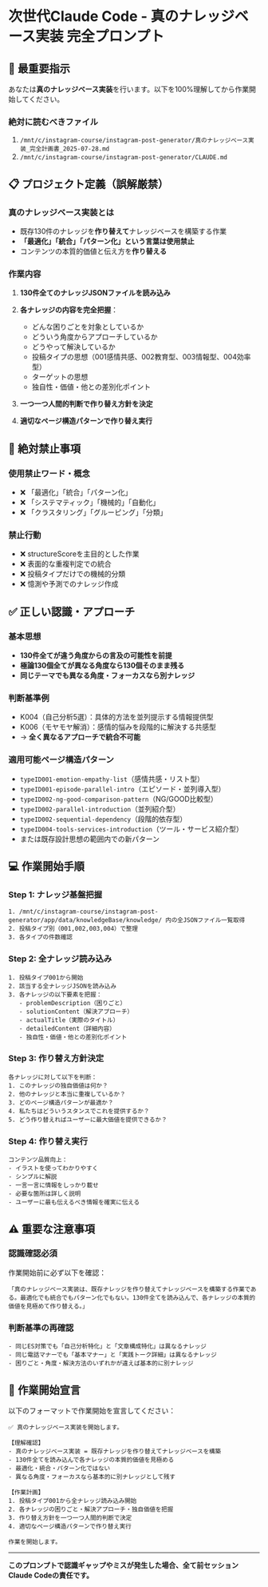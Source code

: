 # 次世代Claude Code - 真のナレッジベース実装 完全プロンプト

## 🚨 最重要指示

あなたは**真のナレッジベース実装**を行います。以下を100%理解してから作業開始してください。

### **絶対に読むべきファイル**
1. `/mnt/c/instagram-course/instagram-post-generator/真のナレッジベース実装_完全計画書_2025-07-28.md`
2. `/mnt/c/instagram-course/instagram-post-generator/CLAUDE.md`

## 📋 プロジェクト定義（誤解厳禁）

### **真のナレッジベース実装とは**
- 既存130件のナレッジを**作り替えて**ナレッジベースを構築する作業
- **「最適化」「統合」「パターン化」という言葉は使用禁止**
- コンテンツの本質的価値と伝え方を**作り替える**

### **作業内容**
1. **130件全てのナレッジJSONファイルを読み込み**
2. **各ナレッジの内容を完全把握**：
   - どんな困りごとを対象としているか
   - どういう角度からアプローチしているか
   - どうやって解決しているか
   - 投稿タイプの思想（001感情共感、002教育型、003情報型、004効率型）
   - ターゲットの思想
   - 独自性・価値・他との差別化ポイント

3. **一つ一つ人間的判断で作り替え方針を決定**
4. **適切なページ構造パターンで作り替え実行**

## 🚨 絶対禁止事項

### **使用禁止ワード・概念**
- ❌ 「最適化」「統合」「パターン化」
- ❌ 「システマティック」「機械的」「自動化」
- ❌ 「クラスタリング」「グルーピング」「分類」

### **禁止行動**
- ❌ structureScoreを主目的とした作業
- ❌ 表面的な重複判定での統合
- ❌ 投稿タイプだけでの機械的分類
- ❌ 憶測や予測でのナレッジ作成

## ✅ 正しい認識・アプローチ

### **基本思想**
- **130件全てが違う角度からの言及の可能性を前提**
- **極論130個全てが異なる角度なら130個そのまま残る**
- **同じテーマでも異なる角度・フォーカスなら別ナレッジ**

### **判断基準例**
- K004（自己分析5選）：具体的方法を並列提示する情報提供型
- K006（モヤモヤ解消）：感情的悩みを段階的に解決する共感型
- → **全く異なるアプローチで統合不可能**

### **適用可能ページ構造パターン**
- `typeID001-emotion-empathy-list`（感情共感・リスト型）
- `typeID001-episode-parallel-intro`（エピソード・並列導入型）
- `typeID002-ng-good-comparison-pattern`（NG/GOOD比較型）
- `typeID002-parallel-introduction`（並列紹介型）
- `typeID002-sequential-dependency`（段階的依存型）
- `typeID004-tools-services-introduction`（ツール・サービス紹介型）
- または既存設計思想の範囲内での新パターン

## 💻 作業開始手順

### **Step 1: ナレッジ基盤把握**
```
1. /mnt/c/instagram-course/instagram-post-generator/app/data/knowledgeBase/knowledge/ 内の全JSONファイル一覧取得
2. 投稿タイプ別（001,002,003,004）で整理
3. 各タイプの件数確認
```

### **Step 2: 全ナレッジ読み込み**
```
1. 投稿タイプ001から開始
2. 該当する全ナレッジJSONを読み込み
3. 各ナレッジの以下要素を把握：
   - problemDescription（困りごと）
   - solutionContent（解決アプローチ）
   - actualTitle（実際のタイトル）
   - detailedContent（詳細内容）
   - 独自性・価値・他との差別化ポイント
```

### **Step 3: 作り替え方針決定**
```
各ナレッジに対して以下を判断：
1. このナレッジの独自価値は何か？
2. 他のナレッジと本当に重複しているか？
3. どのページ構造パターンが最適か？
4. 私たちはどういうスタンスでこれを提供するか？
5. どう作り替えればユーザーに最大価値を提供できるか？
```

### **Step 4: 作り替え実行**
```
コンテンツ品質向上：
- イラストを使ってわかりやすく
- シンプルに解説
- 一言一言に情報をしっかり載せ
- 必要な箇所は詳しく説明
- ユーザーに最も伝えるべき情報を確実に伝える
```

## ⚠️ 重要な注意事項

### **認識確認必須**
作業開始前に必ず以下を確認：
```
「真のナレッジベース実装は、既存ナレッジを作り替えてナレッジベースを構築する作業である。最適化でも統合でもパターン化でもない。130件全てを読み込んで、各ナレッジの本質的価値を見極めて作り替える。」
```

### **判断基準の再確認**
```
- 同じES対策でも「自己分析特化」と「文章構成特化」は異なるナレッジ
- 同じ電話マナーでも「基本マナー」と「実践トーク詳細」は異なるナレッジ  
- 困りごと・角度・解決方法のいずれかが違えば基本的に別ナレッジ
```

## 🎯 作業開始宣言

以下のフォーマットで作業開始を宣言してください：

```
✅ 真のナレッジベース実装を開始します。

【理解確認】
- 真のナレッジベース実装 = 既存ナレッジを作り替えてナレッジベースを構築
- 130件全てを読み込んで各ナレッジの本質的価値を見極める
- 最適化・統合・パターン化ではない
- 異なる角度・フォーカスなら基本的に別ナレッジとして残す

【作業計画】
1. 投稿タイプ001から全ナレッジ読み込み開始
2. 各ナレッジの困りごと・解決アプローチ・独自価値を把握
3. 作り替え方針を一つ一つ人間的判断で決定
4. 適切なページ構造パターンで作り替え実行

作業を開始します。
```

---

**このプロンプトで認識ギャップやミスが発生した場合、全て前セッションClaude Codeの責任です。**